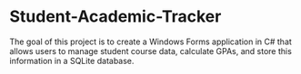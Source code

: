 # Student-Academic-Tracker
The goal of this project is to create a Windows Forms application in C# that allows users to manage student course data, calculate GPAs, and store this information in a SQLite database.
